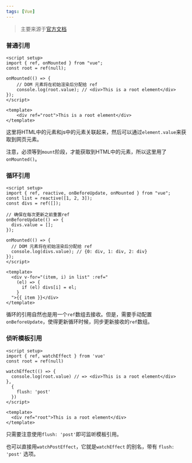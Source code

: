 ```yaml
---
tags: [Vue]
---
```


> 主要来源于[官方文档](https://v3.cn.vuejs.org/guide/composition-api-template-refs.html)

### 普通引用

```vue
<script setup>
import { ref, onMounted } from "vue";
const root = ref(null);

onMounted(() => {
	// DOM 元素将在初始渲染后分配给 ref
	console.log(root.value); // <div>This is a root element</div>
});
</script>

<template>
	<div ref="root">This is a root element</div>
</template>
```

这里将HTML中的元素和js中的元素关联起来，然后可以通过`element.value`来获取到网页元素。

注意，必须等到`mount`阶段，才能获取到HTML中的元素，所以这里用了`onMounted()`。



### 循环引用

```vue
<script setup>
import { ref, reactive, onBeforeUpdate, onMounted } from "vue";
const list = reactive([1, 2, 3]);
const divs = ref([]);

// 确保在每次更新之前重置ref
onBeforeUpdate(() => {
  divs.value = [];
});

onMounted(() => {
  // DOM 元素将在初始渲染后分配给 ref
  console.log(divs.value); // {0: div, 1: div, 2: div}
});
</script>

<template>
  <div v-for="(item, i) in list" :ref="
    (el) => {
      if (el) divs[i] = el;
    }
  ">{{ item }}</div>
</template>
```

循环的引用自然也是用一个`ref`数组去接收。但是，需要手动配置`onBeforeUpdate`，使得更新循环时候，同步更新接收的`ref`数组。



### 侦听模板引用

```vue
<script setup>
import { ref, watchEffect } from 'vue'
const root = ref(null)

watchEffect(() => {
  console.log(root.value) // => <div>This is a root element</div>
},
  {
    flush: 'post'
  })
</script>

<template>
  <div ref="root">This is a root element</div>
</template>
```

只需要注意使用`flush: 'post'`即可监听模板引用。

也可以直接用``watchPostEffect``，它就是`watchEffect` 的别名，带有 `flush: 'post'` 选项。